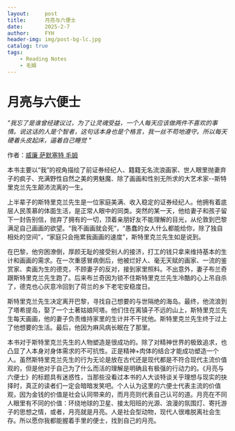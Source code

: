 ```yaml
---
layout:     post
title:      月亮与六便士
date:       2025-2-7
author:     FYH
header-img: img/post-bg-lc.jpg
catalog: true
tags:
    - Reading Notes
    - 毛姆
---
```



# 月亮与六便士

*"我忘了是谁曾经建议过，为了让灵魂受益，一个人每天应该做两件不喜欢的事情。说这话的人是个智者，这句话本身也是个格言，我一丝不苟地遵守。所以每天硬着头皮起床，逼着自己睡觉 "*

作者：[威廉 萨默塞特 毛姆](https://fangyunh.github.io/2025/02/07/Maugham/)

本书主要以“我”的视角描绘了前证券经纪人、籍籍无名流浪画家、世人眼里抛妻弃子的疯子、充满野性自然之美的男魅魔、除了画画和性别无所求的大艺术家--斯特里克兰先生颠沛流离的一生。

上半辈子的斯特里克兰先生是一位家庭美满、收入稳定的证券经纪人。他拥有着底层人民羡慕的体面生活，是正常人眼中的同类。突然的某一天，他给妻子和孩子留下一封告别信，抛弃了拥有的一切，顶着亲朋好友不能理解的目光，从伦敦到巴黎满足自己画画的欲望。“我不画画就会死”，“愚蠢的女人什么都能给你，除了独自相处的空间”，“家庭只会拖累我画画的速度”，斯特里克兰先生如是说到。

在巴黎，他穷困潦倒，厚颜无耻的接受别人的接济，打工的钱只拿来维持基本的生计和画画的需求。在一次重感冒病倒后，他被烂好人、毫无天赋的画家、一流的鉴赏家、卖画为生的德克，不顾妻子的反对，接到家里照料。不出意外，妻子布兰奇跟斯特里克兰先生跑了。后来布兰奇因为锁不住斯特里克兰先生冷酷的心上吊自杀了，德克也心灰意冷回到了荷兰的乡下老宅安稳度日。

斯特里克兰先生决定离开巴黎，寻找自己想要的与世隔绝的海岛。最终，他流浪到了塔希提岛，娶了一个土著姑娘阿塔。他们住在离镇子不远的山上，斯特里克兰先生每天画画，他的妻子负责维持家里的生计并不干扰他。斯特里克兰先生终于过上了他想要的生活。最后，他因为麻风病长眠在了那里。

本书对于斯特里克兰先生的人物塑造是很成功的。除了对精神世界的极致追求，也凸显了人本身对身体需求的不可抗性。正是精神+肉体的结合才能成功塑造一个人。虽然斯特里克兰先生的行为无论是放在古代还是现代都是不符合现代主流价值观的，但是他对于自己为了什么而活的理解是明确且有极强的行动力的。《月亮与六便士》的标题具有迷惑性，当那些没看过本书的人大谈特谈关乎理想与现实的抉择时，真正的读者们一定会暗暗发笑吧。个人认为这里的六便士代表主流的价值观，因为金钱的价值是社会认同带来的，而月亮则代表自己认可的道。月亮在不同人眼里有不同的价值：环绕地球的卫星、接太阳班的光源、浪漫的氛围灯、寄托游子的思想之情，或者，月亮就是月亮。人是社会型动物，现代人很难脱离社会生存。所以愿你我都能握着手里的便士，找到自己的月亮。

